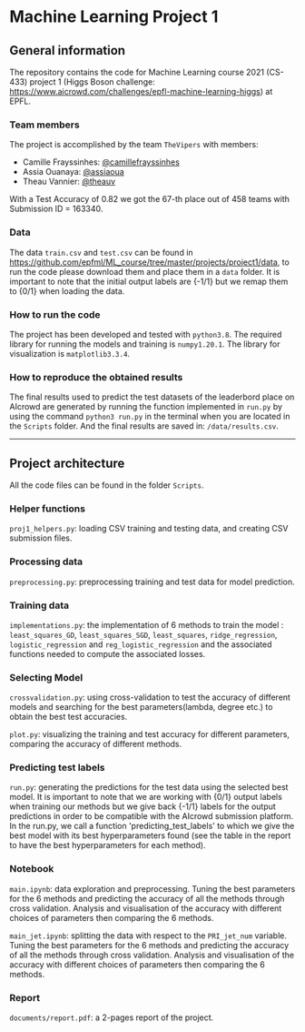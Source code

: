 # Machine Learning Project 1

## General information 

The repository contains the code for Machine Learning course 2021 (CS-433) project 1 (Higgs Boson challenge: https://www.aicrowd.com/challenges/epfl-machine-learning-higgs) at EPFL. 

### Team members
The project is accomplished by the team `TheVipers` with members:

- Camille Frayssinhes: [@camillefrayssinhes](https://github.com/camillefrayssinhes)
- Assia Ouanaya: [@assiaoua](https://github.com/assiaoua)
- Theau Vannier: [@theauv](https://github.com/theauv)

With a Test Accuracy of 0.82 we got the 67-th place out of 458 teams with Submission ID = 163340.

### Data
The data `train.csv` and `test.csv` can be found in https://github.com/epfml/ML_course/tree/master/projects/project1/data, to run the code please download them and place them in a `data` folder. It is important to note that the initial output labels are {-1/1} but we remap them to {0/1} when loading the data.

### How to run the code
The project has been developed and tested with `python3.8`.
The required library for running the models and training is `numpy1.20.1`.
The library for visualization is `matplotlib3.3.4`.

### How to reproduce the obtained results

The final results used to predict the test datasets of the leaderbord place on AIcrowd are generated by running the function implemented in `run.py` by using the command `python3 run.py` in the terminal when you are located in the `Scripts` folder.
And the final results are saved in: `/data/results.csv`.

***
## Project architecture

All the code files can be found in the folder `Scripts`. 

### Helper functions

`proj1_helpers.py`: loading CSV training and testing data, and creating CSV submission files.

### Processing data 

`preprocessing.py`: preprocessing training and test data for model prediction.


### Training data

`implementations.py`: the implementation of 6 methods to train the model : `least_squares_GD`, `least_squares_SGD`, `least_squares`, `ridge_regression`, `logistic_regression` and `reg_logistic_regression` and the associated functions needed to compute the associated losses.


### Selecting Model

`crossvalidation.py`: using cross-validation to test the accuracy of different models and searching for the best parameters(lambda, degree etc.) to obtain the best test accuracies.

`plot.py`: visualizing the training and test accuracy for different parameters, comparing the accuracy of different methods.


### Predicting test labels

`run.py`: generating the predictions for the test data using the selected best model. It is important to note that we are working with {0/1} output labels when training our methods but we give back {-1/1} labels for the output predictions in order to be compatible with the AIcrowd submission platform. 
In the run.py, we call a function 'predicting_test_labels' to which we give the best model with its best hyperparameters found (see the table in the report to have the best hyperparameters for each method).

### Notebook

`main.ipynb`: data exploration and preprocessing. Tuning the best parameters for the 6 methods and predicting the accuracy of all the methods through cross validation. Analysis and visualisation of the accuracy with different choices of parameters then comparing the 6 methods.

`main_jet.ipynb`: splitting the data with respect to the `PRI_jet_num` variable. Tuning the best parameters for the 6 methods and predicting the accuracy of all the methods through cross validation. Analysis and visualisation of the accuracy with different choices of parameters then comparing the 6 methods.


### Report

`documents/report.pdf`: a 2-pages report of the project.


